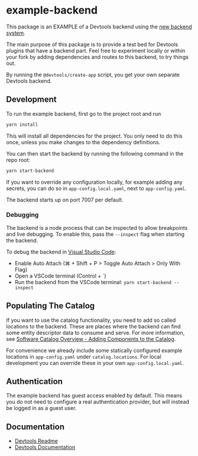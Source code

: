 # example-backend

This package is an EXAMPLE of a Devtools backend using the [new backend system](https://devtools.khulnasoft.com/docs/backend-system/).

The main purpose of this package is to provide a test bed for Devtools plugins
that have a backend part. Feel free to experiment locally or within your fork
by adding dependencies and routes to this backend, to try things out.

By running the `@devtools/create-app` script, you get your own separate Devtools backend.

## Development

To run the example backend, first go to the project root and run

```bash
yarn install
```

This will install all dependencies for the project. You only need to do this once, unless you make changes to the dependency definitions.

You can then start the backend by running the following command in the repo root:

```bash
yarn start-backend
```

If you want to override any configuration locally, for example adding any secrets,
you can do so in `app-config.local.yaml`, next to `app-config.yaml`.

The backend starts up on port 7007 per default.

### Debugging

The backend is a node process that can be inspected to allow breakpoints and live debugging. To enable this, pass the `--inspect` flag when starting the backend.

To debug the backend in [Visual Studio Code](https://code.visualstudio.com/):

- Enable Auto Attach (⌘ + Shift + P > Toggle Auto Attach > Only With Flag)
- Open a VSCode terminal (Control + `)
- Run the backend from the VSCode terminal: `yarn start-backend --inspect`

## Populating The Catalog

If you want to use the catalog functionality, you need to add so called
locations to the backend. These are places where the backend can find some
entity descriptor data to consume and serve. For more information, see
[Software Catalog Overview - Adding Components to the Catalog](https://devtools.khulnasoft.com/docs/features/software-catalog/#adding-components-to-the-catalog).

For convenience we already include some statically configured example locations
in `app-config.yaml` under `catalog.locations`. For local development you can override these in your own `app-config.local.yaml`.

## Authentication

The example backend has guest access enabled by default. This means you do not need to configure a real authentication provider, but will instead be logged in as a guest user.

## Documentation

- [Devtools Readme](https://github.com/khulnasoft/devtools/blob/master/README.md)
- [Devtools Documentation](https://devtools.khulnasoft.com/docs)
